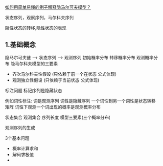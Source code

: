 [如何用简单易懂的例子解释隐马尔可夫模型？](https://www.zhihu.com/question/20962240)

状态序列，观察序列，马尔科夫序列

隐性状态的转移,隐性状态的表现

## 1.基础概念
隐马尔可夫链 --> 状态序列 --> 观测序列
初始概率分布
转移概率分布
观测概率分布
隐马尔科夫模型的三要素

- 齐次马尔科夫性假设 (只依赖于前一个在状态 公式体现)
- 观测独立性假设 (只依赖于当前状态  公式体现)

标注问题
标记序列是隐藏状态

例如词性标注:
词是观测序列
词性是隐藏序列
一个词性到另一个词性是状态转移矩阵
词性下观测一个词出现的概率是观测概率分布

状态集合
观测集合
序列长度
模型三要素(三个概率分布)

观测序列的生成

3个基本问题
- 概率计算求和
- 解码求极值
- 
